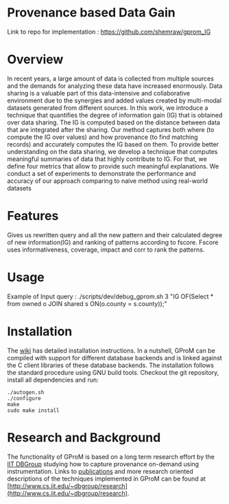 # Provenance based Data Gain

Link to repo for implementation : https://github.com/shemraw/gprom_IG

# Overview

In recent years, a large amount of data is collected
from multiple sources and the demands for analyzing these data
have increased enormously. Data sharing is a valuable part of
this data-intensive and collaborative environment due to the
synergies and added values created by multi-modal datasets
generated from different sources. In this work, we introduce a
technique that quantifies the degree of information gain (IG) that
is obtained over data sharing. The IG is computed based on the
distance between data that are integrated after the sharing. Our
method captures both where (to compute the IG over values)
and how provenance (to find matching records) and accurately
computes the IG based on them. To provide better understanding
on the data sharing, we develop a technique that computes
meaningful summaries of data that highly contribute to IG. For
that, we define four metrics that allow to provide such meaningful
explanations. We conduct a set of experiments to demonstrate the
performance and accuracy of our approach comparing to naive
method using real-world datasets

# Features

Gives us rewritten query and all the new pattern and their calculated degree of new information(IG) and ranking of patterns according to fscore. Fscore uses informativeness, coverage, impact and corr to rank the patterns.

# Usage #

Example of Input query : ./scripts/dev/debug_gprom.sh 3 "IG OF(Select * from owned o JOIN shared s ON(o.county = s.county));"

# Installation

The [wiki](https://github.com/IITDBGroup/gprom/wiki/installation) has detailed installation instructions. In a nutshell, GProM can be compiled with support for different database backends and is linked against the C client libraries of these database backends. The installation follows the standard procedure using GNU build tools. Checkout the git repository, install all dependencies and run:

```
./autogen.sh
./configure
make
sudo make install
```

# Research and Background

The functionality of GProM is based on a long term research effort by the [IIT DBGroup](http://www.cs.iit.edu/~dbgroup/) studying how to capture provenance on-demand using instrumentation. Links to [publications](http://www.cs.iit.edu/~dbgroup/publications) and more research oriented descriptions of the techniques implemented in GProM can be found at [http://www.cs.iit.edu/~dbgroup/research](http://www.cs.iit.edu/~dbgroup/research).

